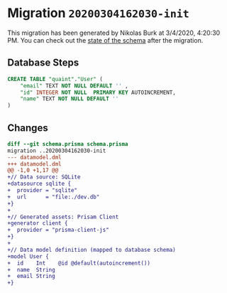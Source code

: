 # Migration `20200304162030-init`

This migration has been generated by Nikolas Burk at 3/4/2020, 4:20:30 PM.
You can check out the [state of the schema](./schema.prisma) after the migration.

## Database Steps

```sql
CREATE TABLE "quaint"."User" (
    "email" TEXT NOT NULL DEFAULT '' ,
    "id" INTEGER NOT NULL  PRIMARY KEY AUTOINCREMENT,
    "name" TEXT NOT NULL DEFAULT '' 
) 
```

## Changes

```diff
diff --git schema.prisma schema.prisma
migration ..20200304162030-init
--- datamodel.dml
+++ datamodel.dml
@@ -1,0 +1,17 @@
+// Data source: SQLite
+datasource sqlite {
+  provider = "sqlite"
+  url      = "file:./dev.db"
+}
+
+// Generated assets: Prisam Client
+generator client {
+  provider = "prisma-client-js"
+}
+
+// Data model definition (mapped to database schema)
+model User {
+  id    Int    @id @default(autoincrement())
+  name  String
+  email String
+}
```


